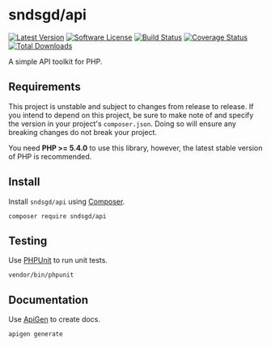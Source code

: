 # sndsgd/api

[![Latest Version](https://img.shields.io/github/release/sndsgd/sndsgd-api.svg?style=flat-square)](https://github.com/sndsgd/sndsgd-api/releases)
[![Software License](https://img.shields.io/badge/license-MIT-brightgreen.svg?style=flat-square)](https://github.com/sndsgd/sndsgd-api/LICENSE)
[![Build Status](https://img.shields.io/travis/sndsgd/sndsgd-api/master.svg?style=flat-square)](https://travis-ci.org/sndsgd/sndsgd-api)
[![Coverage Status](https://img.shields.io/coveralls/sndsgd/sndsgd-api.svg?style=flat-square)](https://coveralls.io/r/sndsgd/sndsgd-api?branch=master)
[![Total Downloads](https://img.shields.io/packagist/dt/sndsgd/api.svg?style=flat-square)](https://packagist.org/packages/sndsgd/api)

A simple API toolkit for PHP.


## Requirements

This project is unstable and subject to changes from release to release. If you intend to depend on this project, be sure to make note of and specify the version in your project's `composer.json`. Doing so will ensure any breaking changes do not break your project.

You need **PHP >= 5.4.0** to use this library, however, the latest stable version of PHP is recommended.


## Install

Install `sndsgd/api` using [Composer](https://getcomposer.org/).

```
composer require sndsgd/api
```

## Testing

Use [PHPUnit](https://phpunit.de/) to run unit tests.

```
vendor/bin/phpunit
```


## Documentation

Use [ApiGen](http://apigen.org/) to create docs.

```
apigen generate
```
